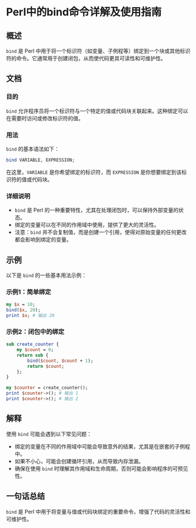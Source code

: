 <!--
Meta Description: # Perl中的bind命令详解及使用指南 ## 概述 `bind` 是 Perl 中用于将一个标识符（如变量、子例程等）绑定到一个块或其他标识符的命令。它通常用于创建闭包，从而使代码更具可读性和可维护性。 ## 文档 ### 目的 `bind` 允许程序员将一个标识符与一个特定的值或代码块关联起来...
Meta Keywords: bind, perl, count, print, counter
-->

# Perl中的bind命令详解及使用指南

## 概述
`bind` 是 Perl 中用于将一个标识符（如变量、子例程等）绑定到一个块或其他标识符的命令。它通常用于创建闭包，从而使代码更具可读性和可维护性。

## 文档
### 目的
`bind` 允许程序员将一个标识符与一个特定的值或代码块关联起来。这种绑定可以在需要时访问或修改标识符的值。

### 用法
`bind` 的基本语法如下：
```perl
bind VARIABLE, EXPRESSION;
```
在这里，`VARIABLE` 是你希望绑定的标识符，而 `EXPRESSION` 是你想要绑定到该标识符的值或代码块。

### 详细说明
- `bind` 是 Perl 的一种重要特性，尤其在处理闭包时，可以保持外部变量的状态。
- 绑定的变量可以在不同的作用域中使用，提供了更大的灵活性。
- 注意：`bind` 并不会复制值，而是创建一个引用，使得对原始变量的任何更改都会影响到绑定的变量。

## 示例
以下是 `bind` 的一些基本用法示例：

### 示例1：简单绑定
```perl
my $x = 10;
bind($x, 20);
print $x; # 输出 20
```

### 示例2：闭包中的绑定
```perl
sub create_counter {
    my $count = 0;
    return sub {
        bind($count, $count + 1);
        return $count;
    };
}

my $counter = create_counter();
print $counter->(); # 输出 1
print $counter->(); # 输出 2
```

## 解释
使用 `bind` 可能会遇到以下常见问题：
- 绑定的变量在不同的作用域中可能会导致意外的结果，尤其是在嵌套的子例程中。
- 如果不小心，可能会创建循环引用，从而导致内存泄漏。
- 确保在使用 `bind` 时理解其作用域和生命周期，否则可能会影响程序的可预见性。

## 一句话总结
`bind` 是 Perl 中用于将变量与值或代码块绑定的重要命令，增强了代码的灵活性和可维护性。